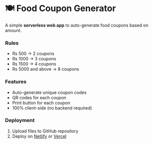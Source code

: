 # 🍽️ Food Coupon Generator

A simple **serverless web app** to auto-generate food coupons based on amount.

### Rules
- Rs 500 → 2 coupons
- Rs 1000 → 3 coupons
- Rs 1500 → 4 coupons
- Rs 5000 and above → 8 coupons

### Features
- Auto-generate unique coupon codes
- QR codes for each coupon
- Print button for each coupon
- 100% client-side (no backend required)

### Deployment
1. Upload files to GitHub repository
2. Deploy on [Netlify](https://netlify.com) or [Vercel](https://vercel.com)
